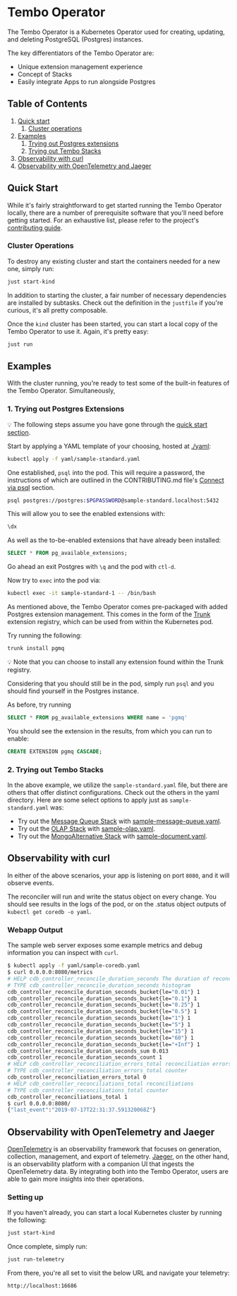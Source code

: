# Tembo Operator

The Tembo Operator is a Kubernetes Operator used for creating, updating, and deleting PostgreSQL (Postgres) instances.

The key differentiators of the Tembo Operator are:

- Unique extension management experience
- Concept of Stacks
- Easily integrate Apps to run alongside Postgres

## Table of Contents

1. [Quick start](#quick-start)
    1. [Cluster operations](#cluster-operations)
2. [Examples](#examples)
    1. [Trying out Postgres extensions](#1-trying-out-postgres-extensions)
    2. [Trying out Tembo Stacks](#2-trying-out-tembo-stacks) 
3. [Observability with curl](#observability-with-curl)
4. [Observability with OpenTelemetry and Jaeger](#observability-with-opentelemetry-and-jaeger)

## Quick Start

While it's fairly straightforward to get started running the Tembo Operator locally, there are a number of prerequisite software that you'll need before getting started.
For an exhaustive list, please refer to the project's [contributing guide](./CONTRIBUTING.md).

### Cluster Operations

To destroy any existing cluster and start the containers needed for a new one, simply run:

```bash
just start-kind
```

In addition to starting the cluster, a fair number of necessary dependencies are installed by subtasks. Check out the definition in the `justfile` if you're curious, it's all pretty composable.

Once the `kind` cluster has been started, you can start a local copy of the Tembo Operator to use it. Again, it's pretty easy:

```bash
just run
```

## Examples

With the cluster running, you're ready to test some of the built-in features of the Tembo Operator.
Simultaneously, 

### 1. Trying out Postgres Extensions

:bulb: The following steps assume you have gone through the [quick start section](#quick-start).

Start by applying a YAML template of your choosing, hosted at [./yaml](./yaml):

```bash
kubectl apply -f yaml/sample-standard.yaml
```

One established, `psql` into the pod.
This will require a password, the instructions of which are outlined in the CONTRIBUTING.md file's [Connect via psql](https://github.com/tembo-io/tembo/blob/main/tembo-operator/CONTRIBUTING.md#4-connect-via-psql) section.

```bash
psql postgres://postgres:$PGPASSWORD@sample-standard.localhost:5432
```

This will allow you to see the enabled extensions with:

```sql
\dx
```

As well as the to-be-enabled extensions that have already been installed:

```sql
SELECT * FROM pg_available_extensions;
```

Go ahead an exit Postgres with `\q` and the pod with `ctl-d`.

Now try to `exec` into the pod via:

```bash
kubectl exec -it sample-standard-1 -- /bin/bash
```

As mentioned above, the Tembo Operator comes pre-packaged with added Postgres extension management.
This comes in the form of the [Trunk](https://pgt.dev/) extension registry, which can be used from within the Kubernetes pod.

Try running the following:

```bash
trunk install pgmq
```

:bulb: Note that you can choose to install any extension found within the Trunk registry.

Considering that you should still be in the pod, simply run `psql` and you should find yourself in the Postgres instance.

As before, try running

```sql
SELECT * FROM pg_available_extensions WHERE name = 'pgmq'
```

You should see the extension in the results, from which you can run to enable:

```sql
CREATE EXTENSION pgmq CASCADE;
```

### 2. Trying out Tembo Stacks

In the above example, we utilize the `sample-standard.yaml` file, but there are others that offer distinct configurations.
Check out the others in the yaml directory.
Here are some select options to apply just as `sample-standard.yaml` was:

- Try out the [Message Queue Stack](https://tembo.io/docs/tembo-stacks/message-queue) with [sample-message-queue.yaml](./yaml/sample-message-queue.yaml).
- Try out the [OLAP Stack](https://tembo.io/docs/tembo-stacks/olap) with [sample-olap.yaml](./yaml/sample-olap.yaml).
- Try out the [MongoAlternative Stack](https://tembo.io/docs/tembo-stacks/mongo-alternative) with [sample-document.yaml](./yaml/sample-document.yaml).

## Observability with curl

In either of the above scenarios, your app is listening on port `8080`, and it will observe events.

The reconciler will run and write the status object on every change. You should see results in the logs of the pod, or on the .status object outputs of `kubectl get coredb -o yaml`.

### Webapp Output

The sample web server exposes some example metrics and debug information you can inspect with `curl`.

```bash
$ kubectl apply -f yaml/sample-coredb.yaml
$ curl 0.0.0.0:8080/metrics
# HELP cdb_controller_reconcile_duration_seconds The duration of reconcile to complete in seconds
# TYPE cdb_controller_reconcile_duration_seconds histogram
cdb_controller_reconcile_duration_seconds_bucket{le="0.01"} 1
cdb_controller_reconcile_duration_seconds_bucket{le="0.1"} 1
cdb_controller_reconcile_duration_seconds_bucket{le="0.25"} 1
cdb_controller_reconcile_duration_seconds_bucket{le="0.5"} 1
cdb_controller_reconcile_duration_seconds_bucket{le="1"} 1
cdb_controller_reconcile_duration_seconds_bucket{le="5"} 1
cdb_controller_reconcile_duration_seconds_bucket{le="15"} 1
cdb_controller_reconcile_duration_seconds_bucket{le="60"} 1
cdb_controller_reconcile_duration_seconds_bucket{le="+Inf"} 1
cdb_controller_reconcile_duration_seconds_sum 0.013
cdb_controller_reconcile_duration_seconds_count 1
# HELP cdb_controller_reconciliation_errors_total reconciliation errors
# TYPE cdb_controller_reconciliation_errors_total counter
cdb_controller_reconciliation_errors_total 0
# HELP cdb_controller_reconciliations_total reconciliations
# TYPE cdb_controller_reconciliations_total counter
cdb_controller_reconciliations_total 1
$ curl 0.0.0.0:8080/
{"last_event":"2019-07-17T22:31:37.591320068Z"}
```

## Observability with OpenTelemetry and Jaeger

[OpenTelemetry](https://opentelemetry.io/) is an observability framework that focuses on generation, collection, management, and export of telemetry.
[Jaeger](https://www.jaegertracing.io/), on the other hand, is an observability platform with a companion UI that ingests the OpenTelemetry data.
By integrating both into the Tembo Operator, users are able to gain more insights into their operations.

### Setting up

If you haven't already, you can start a local Kubernetes cluster by running the following:

```bash
just start-kind
```

Once complete, simply run:

```bash
just run-telemetry
```

From there, you're all set to visit the below URL and navigate your telemetry:
```
http://localhost:16686
```
